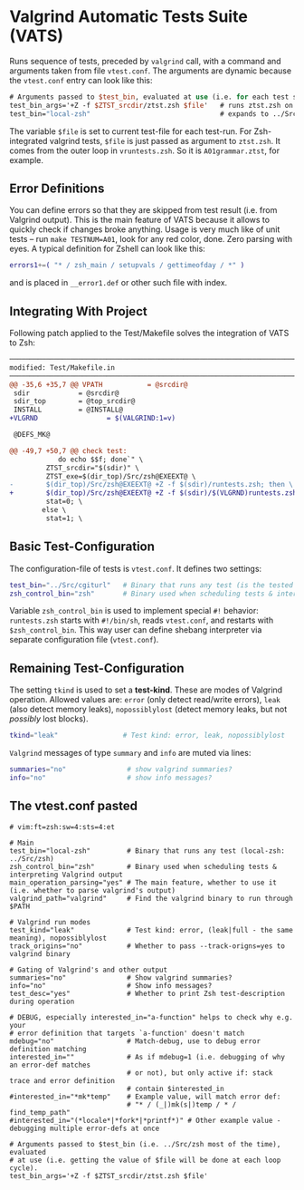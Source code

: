# Valgrind Automatic Tests Suite (VATS)

Runs sequence of tests, preceded by `valgrind` call, with a command and arguments taken from file `vtest.conf`.
The arguments are dynamic because the `vtest.conf` entry can look like this:

```SystemVerilog
# Arguments passed to $test_bin, evaluated at use (i.e. for each test separately)
test_bin_args='+Z -f $ZTST_srcdir/ztst.zsh $file'   # runs ztst.zsh on given $file
test_bin="local-zsh"                                # expands to ../Src/zsh
```

The variable `$file` is set to current test-file for each test-run. For Zsh-integrated valgrind tests, `$file` is just passed as argument to `ztst.zsh`. It comes from the outer loop in `vruntests.zsh`. So it is `A01grammar.ztst`, for example.

## Error Definitions

You can define errors so that they are skipped from test result (i.e. from Valgrind output). This is
the main feature of VATS because it allows to quickly check if changes broke anything. Usage is very
much like of unit tests – run `make TESTNUM=A01`, look for any red color, done. Zero parsing with
eyes. A typical definition for Zshell can look like this:

```zsh
errors1+=( "* / zsh_main / setupvals / gettimeofday / *" )
```

and is placed in `__error1.def` or other such file with index.

## Integrating With Project

Following patch applied to the Test/Makefile solves the integration of VATS to Zsh:
```diff
──────────────────────────────────────────────────────────────────────────────────────────
modified: Test/Makefile.in
──────────────────────────────────────────────────────────────────────────────────────────
@@ -35,6 +35,7 @@ VPATH           = @srcdir@
 sdir            = @srcdir@
 sdir_top        = @top_srcdir@
 INSTALL         = @INSTALL@
+VLGRND                 = $(VALGRIND:1=v)

 @DEFS_MK@

@@ -49,7 +50,7 @@ check test:
            do echo $$f; done`" \
         ZTST_srcdir="$(sdir)" \
         ZTST_exe=$(dir_top)/Src/zsh@EXEEXT@ \
-        $(dir_top)/Src/zsh@EXEEXT@ +Z -f $(sdir)/runtests.zsh; then \
+        $(dir_top)/Src/zsh@EXEEXT@ +Z -f $(sdir)/$(VLGRND)runtests.zsh; then \
         stat=0; \
        else \
         stat=1; \
```

## Basic Test-Configuration

The configuration-file of tests is `vtest.conf`. It defines two settings:

```zsh
test_bin="../Src/cgiturl"   # Binary that runs any test (is the tested program itself)
zsh_control_bin="zsh"       # Binary used when scheduling tests & interpreting Valgrind output
```

Variable `zsh_control_bin` is used to implement special `#!` behavior: `runtests.zsh`
starts with `#!/bin/sh`, reads `vtest.conf`, and restarts with `$zsh_control_bin`. This way
user can define shebang interpreter via separate configuration file (`vtest.conf`).

## Remaining Test-Configuration

The setting `tkind` is used to set a **test-kind**. These are modes of Valgrind operation.
Allowed values are: `error` (only detect read/write errors), `leak` (also detect memory leaks),
`nopossiblylost` (detect memory leaks, but not _possibly_ lost blocks).

```zsh
tkind="leak"                # Test kind: error, leak, nopossiblylost
```

`Valgrind` messages of type `summary` and `info` are muted via lines:

```zsh
summaries="no"               # show valgrind summaries?
info="no"                    # show info messages?
```

## The vtest.conf pasted

```zsh# -*- Mode: sh; indent-tabs-mode: nil; -*-
# vim:ft=zsh:sw=4:sts=4:et

# Main
test_bin="local-zsh"         # Binary that runs any test (local-zsh: ../Src/zsh)
zsh_control_bin="zsh"        # Binary used when scheduling tests & interpreting Valgrind output
main_operation_parsing="yes" # The main feature, whether to use it (i.e. whether to parse valgrind's output)
valgrind_path="valgrind"     # Find the valgrind binary to run through $PATH

# Valgrind run modes
test_kind="leak"             # Test kind: error, (leak|full - the same meaning), nopossiblylost
track_origins="no"           # Whether to pass --track-origns=yes to valgrind binary

# Gating of Valgrind's and other output
summaries="no"               # Show valgrind summaries?
info="no"                    # Show info messages?
test_desc="yes"              # Whether to print Zsh test-description during operation

# DEBUG, especially interested_in="a-function" helps to check why e.g. your
# error definition that targets `a-function' doesn't match
mdebug="no"                  # Match-debug, use to debug error definition matching
interested_in=""             # As if mdebug=1 (i.e. debugging of why an error-def matches
                             # or not), but only active if: stack trace and error definition
                             # contain $interested_in
#interested_in="*mk*temp"    # Example value, will match error def:
                             # "* / (_|)mk(s|)temp / * / find_temp_path"
#interested_in="(*locale*|*fork*|*printf*)" # Other example value - debugging multiple error-defs at once

# Arguments passed to $test_bin (i.e. ../Src/zsh most of the time), evaluated
# at use (i.e. getting the value of $file will be done at each loop cycle).
test_bin_args='+Z -f $ZTST_srcdir/ztst.zsh $file'
```
